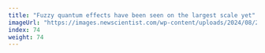 ```yaml
---
title: "Fuzzy quantum effects have been seen on the largest scale yet"
imageUrl: "https://images.newscientist.com/wp-content/uploads/2024/08/20140353/SEI_217596532.jpg?width=788"
index: 74
weight: 74
---
```

